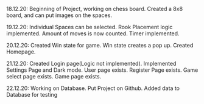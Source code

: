 18.12.20:
Beginning of Project, working on chess board. 
Created a 8x8 board, and can put images on the spaces.

19.12.20:
Individual Spaces can be selected. 
Rook Placement logic implemented. 
Amount of moves is now counted. 
Timer implemented. 

20.12.20:
Created Win state for game. 
Win state creates a pop up. 
Created Homepage. 

21.12.20:
Created Login page(Logic not implemented). 
Implemented Settings Page and Dark mode. 
User page exists. 
Register Page exists. 
Game select page exists. 
Game page exists. 

22.12.20:
Working on Database. 
Put Project on Github. 
Added data to Database for testing